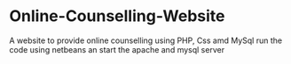 # Online-Counselling-Website
A website to provide online counselling using PHP, Css amd MySql
run the code using netbeans an start the apache and mysql server



